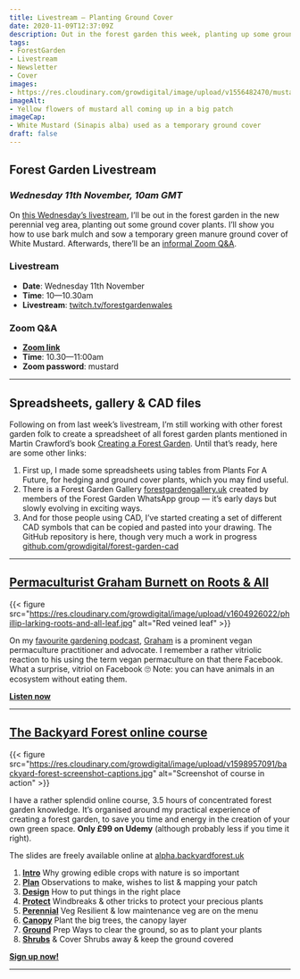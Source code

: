 ```yaml
---
title: Livestream — Planting Ground Cover
date: 2020-11-09T12:37:09Z
description: Out in the forest garden this week, planting up some ground cover. I’ll show you the steps 🙂
tags: 
- ForestGarden
- Livestream
- Newsletter
- Cover
images: 
- https://res.cloudinary.com/growdigital/image/upload/v1556482470/mustardflower-B6D1F640.jpg
imageAlt:
- Yellow flowers of mustard all coming up in a big patch
imageCap:
- White Mustard (Sinapis alba) used as a temporary ground cover
draft: false
---
```


## Forest Garden Livestream
### _Wednesday 11th November, 10am GMT_

On [this Wednesday’s livestream](https://www.twitch.tv/forestgardenwales), I’ll be out in the forest garden in the new perennial veg area, planting out some ground cover plants. I’ll show you how to use bark mulch and sow a temporary green manure ground cover of White Mustard. Afterwards, there’ll be an [informal Zoom Q&A](https://us04web.zoom.us/j/78978308941?pwd=N29yVVNhRVJ0Q2sxR2lCVFc4Vng0QT09).

### Livestream

* **Date**: Wednesday 11th November
* **Time**: 10—10.30am
* **Livestream**: [twitch.tv/forestgardenwales](https://www.twitch.tv/forestgardenwales)

### Zoom Q&A

* **[Zoom link](https://us04web.zoom.us/j/78978308941?pwd=N29yVVNhRVJ0Q2sxR2lCVFc4Vng0QT09)**
* **Time**: 10.30—11:00am
* **Zoom password**: mustard

---

## Spreadsheets, gallery & CAD files

Following on from last week’s livestream, I’m still working with other forest garden folk to create a spreadsheet of all forest garden plants mentioned in Martin Crawford’s book [Creating a Forest Garden](https://www.agroforestry.co.uk/product/creating-a-forest-garden-2/). Until that’s ready, here are some other links:

1. First up, I made some spreadsheets using tables from Plants For A Future, for hedging and ground cover plants, which you may find useful.
2. There is a Forest Garden Gallery [forestgardengallery.uk](https://forestgardengallery.uk/) created by members of the Forest Garden WhatsApp group — it’s early days but slowly evolving in exciting ways.
3. And for those people using CAD, I’ve started creating a set of different CAD symbols that can be copied and pasted into your drawing. The GitHub repository is here, though very much a work in progress [github.com/growdigital/forest-garden-cad](https://github.com/growdigital/forest-garden-cad/)

---

## [Permaculturist Graham Burnett on Roots & All](https://rootsandall.co.uk/portfolio-item/episode-84-permaculture-with-graham-burnett/)

{{< figure src="https://res.cloudinary.com/growdigital/image/upload/v1604926022/phillip-larking-roots-and-all-leaf.jpg" alt="Red veined leaf" >}}

On my [favourite gardening podcast](https://rootsandall.co.uk/thepodcast/), [Graham](https://spiralseed.co.uk/) is a prominent vegan permaculture practitioner and advocate. I remember a rather vitriolic reaction to his using the term vegan permaculture on that there Facebook. What a surprise, vitriol on Facebook 🙄 Note: you can have animals in an ecosystem without eating them.

**[Listen now](https://rootsandall.co.uk/portfolio-item/episode-84-permaculture-with-graham-burnett/)**

---

## [The Backyard Forest online course](https://www.udemy.com/course/the-backyard-forest/learn/?referralCode=CE87DB2FC1CA1B28807F)

{{< figure src="https://res.cloudinary.com/growdigital/image/upload/v1598957091/backyard-forest-screenshot-captions.jpg" alt="Screenshot of course in action" >}}

I have a rather splendid online course, 3.5 hours of concentrated forest garden knowledge. It’s organised around my practical experience of creating a forest garden, to save you time and energy in the creation of your own green space. **Only £99 on Udemy** (although probably less if you time it right).

The slides are freely available online at [alpha.backyardforest.uk](https://alpha.backyardforest.uk/)

1. **[Intro](https://alpha.backyardforest.uk/intro/)** Why growing edible crops with nature is so important
2. **[Plan](https://alpha.backyardforest.uk/plan/)** Observations to make, wishes to list & mapping your patch
3. **[Design](https://alpha.backyardforest.uk/design/)** How to put things in the right place
4. **[Protect](https://alpha.backyardforest.uk/protect/)** Windbreaks & other tricks to protect your precious plants
5. **[Perennial](https://alpha.backyardforest.uk/perennial/)** Veg Resilient & low maintenance veg are on the menu
6. **[Canopy](https://alpha.backyardforest.uk/canopy/)** Plant the big trees, the canopy layer
7. **[Ground](https://alpha.backyardforest.uk/ground/)** Prep Ways to clear the ground, so as to plant your plants
8. **[Shrubs](https://alpha.backyardforest.uk/shrubs/)** & Cover Shrubs away & keep the ground covered

[**Sign up now!**](https://www.udemy.com/course/the-backyard-forest/learn/?referralCode=CE87DB2FC1CA1B28807F)

---
